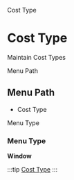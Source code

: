 
Cost Type
# Cost Type


Maintain Cost Types

Menu Path
## Menu Path



- Cost Type

Menu Type
### Menu Type

**Window**


:::tip
[Cost Type](functional-guide/window/window-cost-type.md)
:::